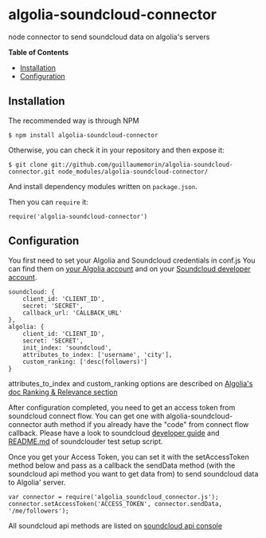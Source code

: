 algolia-soundcloud-connector
============================
node connector to send soundcloud data on algolia's servers

**Table of Contents**

- [Installation](#installation)
- [Configuration](#configuration)

## Installation

The recommended way is through NPM

    $ npm install algolia-soundcloud-connector

Otherwise, you can check it in your repository and then expose it:

    $ git clone git://github.com/guillaumemorin/algolia-soundcloud-connector.git node_modules/algolia-soundcloud-connector/

And install dependency modules written on `package.json`.

Then you can `require` it:

    require('algolia-soundcloud-connector')


## Configuration

You first need to set your Algolia and Soundcloud credentials in conf.js
You can find them on [your Algolia account](http://www.algolia.com/users/edit) and on your [Soundcloud developer account](http://soundcloud.com/you/apps).
    
	soundcloud: {
		client_id: 'CLIENT_ID',
		secret: 'SECRET',
		callback_url: 'CALLBACK_URL'
	},
	algolia: {
		client_id: 'CLIENT_ID',
		secret: 'SECRET',
		init_index: 'soundcloud',
		attributes_to_index: ['username', 'city'],
		custom_ranking: ['desc(followers)']
	}

attributes_to_index and custom_ranking options are described on [Algolia's doc Ranking & Relevance section](https://www.algolia.com/doc/node#RankingRelevance)

After configuration completed, you need to get an access token from soundcloud connect flow.
You can get one with algolia-soundcloud-connector auth method if you already have the "code" from connect flow callback. Please have a look to soundcloud [developer guide](https://developers.soundcloud.com/docs/api/sdks#authentication) and [README.md](https://github.com/khilnani/soundclouder.js/tree/master/test) of soundclouder test setup script.

Once you get your Access Token, you can set it with the setAccessToken method below and pass as a callback the sendData method (with the soundcloud api method you want to get data from) to send soundcloud data to Algolia' server.

	var connector = require('algolia_soundcloud_connector.js');
	connector.setAccessToken('ACCESS_TOKEN', connector.sendData, '/me/followers');
	
All soundcloud api methods are listed on [soundcloud api console](https://developers.soundcloud.com/console/) 

